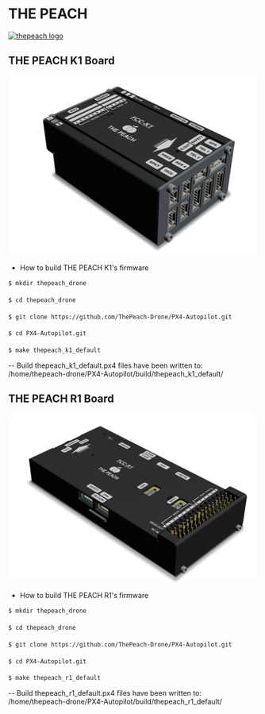# THE PEACH
[![thepeach logo](http://gabom1.pagei.gethompy.com/data/editor/2005/ae065791211b1de95f89a5c5c9f796b7_1589185049_9675.png)](http://thepeach.kr)

## THE PEACH K1 Board
![THEPEACH K1](./boards/thepeach/k1/THEPEACH_K1.png)
 * How to build THE PEACH K1's firmware
```bash
$ mkdir thepeach_drone

$ cd thepeach_drone

$ git clone https://github.com/ThePeach-Drone/PX4-Autopilot.git

$ cd PX4-Autopilot.git

$ make thepeach_k1_default
```
-- Build thepeach_k1_default.px4 files have been written to: /home/thepeach-drone/PX4-Autopilot/build/thepeach_k1_default/


## THE PEACH R1 Board
![THEPEACH R1](./boards/thepeach/r1/THEPEACH_R1.png)
 * How to build THE PEACH R1's firmware
```bash
$ mkdir thepeach_drone

$ cd thepeach_drone

$ git clone https://github.com/ThePeach-Drone/PX4-Autopilot.git

$ cd PX4-Autopilot.git

$ make thepeach_r1_default
```
-- Build thepeach_r1_default.px4 files have been written to: /home/thepeach-drone/PX4-Autopilot/build/thepeach_r1_default/
